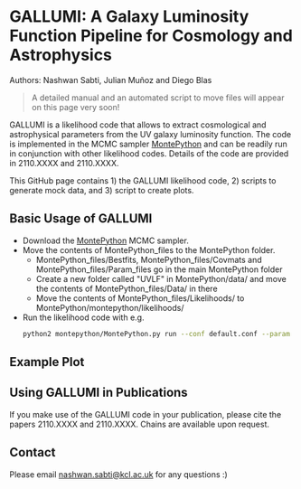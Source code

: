 # GALLUMI: A Galaxy Luminosity Function Pipeline for Cosmology and Astrophysics

Authors: Nashwan Sabti, Julian Muñoz and Diego Blas

> A detailed manual and an automated script to move files will appear on this page very soon! 

GALLUMI is a likelihood code that allows to extract cosmological and astrophysical parameters from the UV galaxy luminosity function. The code is implemented in the MCMC sampler [MontePython] and can be readily run in conjunction with other likelihood codes. Details of the code are provided in 2110.XXXX and 2110.XXXX.

This GitHub page contains 1) the GALLUMI likelihood code, 2) scripts to generate mock data, and 3) script to create plots.

## Basic Usage of GALLUMI

- Download the [MontePython] MCMC sampler. 
- Move the contents of MontePython_files to the MontePython folder. 
    - MontePython_files/Bestfits, MontePython_files/Covmats and MontePython_files/Param_files go in the main MontePython folder
    - Create a new folder called "UVLF" in MontePython/data/ and move the contents of MontePython_files/Data/ in there
    - Move the contents of MontePython_files/Likelihoods/ to MontePython/montepython/likelihoods/
- Run the likelihood code with e.g. 
    ```sh 
    python2 montepython/MontePython.py run --conf default.conf --param Param_files/UVLF_HST_ST_model1.param --bestfit Bestfits/UVLF_HST_ST_model1.bestfit --covmat Covmats/UVLF_HST_ST_model1.covmat -f 0.5 --output UVLF_HST_ST_model1
    ``` 
## Example Plot

## Using GALLUMI in Publications
If you make use of the GALLUMI code in your publication, please cite the papers 2110.XXXX and 2110.XXXX.
Chains are available upon request. 

## Contact
Please email nashwan.sabti@kcl.ac.uk for any questions :)


[MontePython]: <https://github.com/brinckmann/montepython_public>